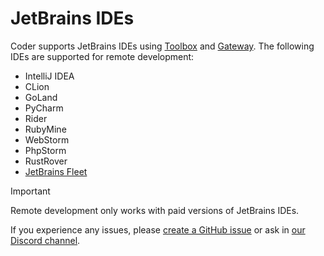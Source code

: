 # JetBrains IDEs

Coder supports JetBrains IDEs using [Toolbox](https://www.jetbrains.com/toolbox/) and [Gateway](https://www.jetbrains.com/remote-development/gateway/). The following
IDEs are supported for remote development:

- IntelliJ IDEA
- CLion
- GoLand
- PyCharm
- Rider
- RubyMine
- WebStorm
- PhpStorm
- RustRover
- [JetBrains Fleet](./fleet.md)

> [!IMPORTANT]
> Remote development only works with paid versions of JetBrains IDEs.

<children></children>

If you experience any issues, please
[create a GitHub issue](https://github.com/coder/coder/issues) or ask in
[our Discord channel](https://discord.gg/coder).
